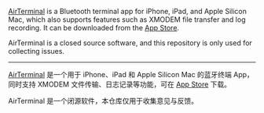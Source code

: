 [AirTerminal](https://blanboom.org/tag/airterminal/) is a Bluetooth terminal app for iPhone, iPad, and Apple Silicon Mac, which also supports features such as XMODEM file transfer and log recording. It can be downloaded from the [App Store](https://itunes.apple.com/us/app/id1296588408).

AirTerminal is a closed source software, and this repository is only used for collecting issues.

---

[AirTerminal](https://blanboom.org/tag/airterminal/) 是一个用于 iPhone、iPad 和 Apple Silicon Mac 的蓝牙终端 App，同时支持 XMODEM 文件传输、日志记录等功能，可在 [App Store](https://itunes.apple.com/us/app/id1296588408) 下载。

AirTerminal 是一个闭源软件，本仓库仅用于收集意见与反馈。
